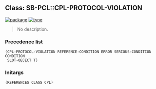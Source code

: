 ## Class: SB-PCL::CPL-PROTOCOL-VIOLATION
[![package](https://img.shields.io/badge/Package-SB--PCL-5f9ea0.svg?style=social&colorA=999999)](../) [![type](https://img.shields.io/badge/Type-Class-5f9ea0.svg?style=social&colorA=999999)](../#class) 

> No description.

### Precedence list
```
(CPL-PROTOCOL-VIOLATION REFERENCE-CONDITION ERROR SERIOUS-CONDITION CONDITION
 SLOT-OBJECT T)
```
### Initargs
```
(REFERENCES CLASS CPL)
```
